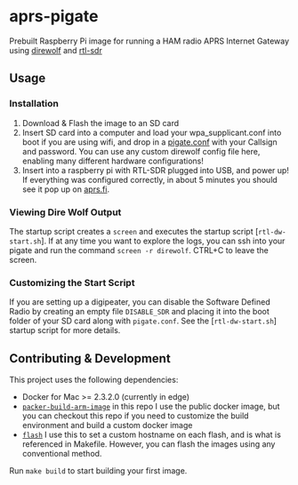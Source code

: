 # aprs-pigate
Prebuilt Raspberry Pi image for running a HAM radio APRS Internet Gateway using [direwolf] and [rtl-sdr]

## Usage

### Installation
1. Download & Flash the image to an SD card
2. Insert SD card into a computer and load your wpa_supplicant.conf into boot if you are using wifi, and drop in a [pigate.conf](files/boot/pigate.conf) with your Callsign and password. You can use any custom direwolf config file here, enabling many different hardware configurations!
3. Insert into a raspberry pi with RTL-SDR plugged into USB, and power up! If everything was configured correctly, in about 5 minutes you should see it pop up on [aprs.fi].

### Viewing Dire Wolf Output
The startup script creates a `screen` and executes the startup script [`rtl-dw-start.sh`]. If at any time you want to explore the logs, you can ssh into your pigate and run the command `screen -r direwolf`. CTRL+C to leave the screen.

### Customizing the Start Script
If you are setting up a digipeater, you can disable the Software Defined Radio by creating an empty file `DISABLE_SDR` and placing it into the boot folder of your SD card along with `pigate.conf`. See the [`rtl-dw-start.sh`] startup script for more details.

## Contributing & Development
This project uses the following dependencies:
- Docker for Mac >= 2.3.2.0 (currently in edge)
- [`packer-build-arm-image`] in this repo I use the public docker image, but you can checkout this repo if you need to customize the build environment and build a custom docker image
- [`flash`] I use this to set a custom hostname on each flash, and is what is referenced in Makefile. However, you can flash the images using any conventional method.

Run `make build` to start building your first image.

[aprs.fi]: https://aprs.fi
[direwolf]: https://github.com/wb2osz/direwolf
[`flash`]: https://github.com/hypriot/flash
[`packer-build-arm-image`]: https://github.com/solo-io/packer-builder-arm-image/
[rtl-sdr]: https://www.rtl-sdr.com/
[`rtl-dw-sart.sh`]: files/home/pi/rtl-dw-start.sh
